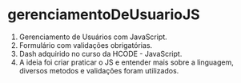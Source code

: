 # gerenciamentoDeUsuarioJS
1. Gerenciamento de Usuários com JavaScript.
2. Formulário com validações obrigatórias.
3. Dash adquirido no curso da HCODE - JavaScript.
4. A ideia foi criar praticar o JS e entender mais sobre a linguagem, diversos metodos e validações foram utilizados.

